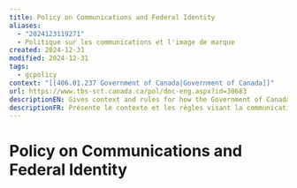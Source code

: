 ```yaml
---
title: Policy on Communications and Federal Identity
aliases:
  - "2024123119271"
  - Politique sur les communications et l'image de marque
created: 2024-12-31
modified: 2024-12-31
tags:
  - gcpolicy
context: "[[406.01.237 Government of Canada|Government of Canada]]"
url: https://www.tbs-sct.canada.ca/pol/doc-eng.aspx?id=30683
descriptionEN: Gives context and rules for how the Government of Canada (GC) enables communication with the public about policies, programs, services and initiatives, including the administration of the GC official symbols. 
descriptionFR: Présente le contexte et les règles visant la communication du gouvernement du Canada (GC) avec le public sur les politiques, les programmes, les services et les initiatives, y compris l’administration des symboles officiels du gouvernement du Canada.
---
```

# Policy on Communications and Federal Identity
